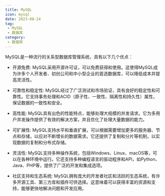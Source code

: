 ```yaml
---
title: MySQL
icon: mysql
date: 2023-08-24
tag:
 - MySQL
 - 数据库
category:
 - 数据库
---
```


MySQL是一种流行的关系型数据库管理系统，具有以下几个优点：

- 开源免费: MySQL采用开源许可证，可以免费获得和使用。这使得MySQL成为许多个人开发者、初创公司和中小型企业的首选数据库，可以降低成本并提高灵活性。

- 可靠性和稳定性: MySQL经过了广泛测试和市场验证，具有良好的稳定性和可靠性。它支持事务处理和ACID（原子性、一致性、隔离性和持久性）属性，保证数据的一致性和安全。

- 高性能: MySQL具有出色的性能特点，能够处理大规模的并发请求。它为多用户并发操作提供了有效的解决方案，并且优化了处理大量数据的能力。

- 可扩展性: MySQL支持水平和垂直扩展，可以根据需要增加更多的服务器、节点和存储，以应对不断增长的数据需求。它还提供了复制和分片等机制，以实现数据的复制和分布式存储。

- 灵活性: MySQL支持多种操作系统，包括Windows、Linux、macOS等，可以在各种环境中运行。它还支持多种编程语言的驱动程序和API，如Python、Java、PHP等，提供了广泛的开发和集成选项。

- 社区支持和生态系统: MySQL拥有庞大的开发者社区和活跃的生态系统，有许多开源工具、第三方库和插件可供选择。这意味着可以获得丰富的资源和支持，能够更快地解决问题和开发应用。
